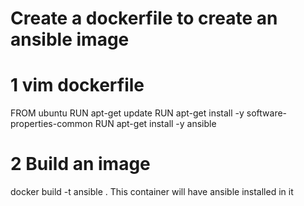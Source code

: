 # Create a dockerfile to create an ansible image
# 1 vim dockerfile
  FROM ubuntu
  RUN apt-get update
  RUN apt-get install -y software-properties-common
  RUN apt-get install -y ansible

# 2 Build an image
  docker build -t ansible .
  This container will have ansible installed in it
